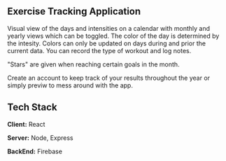 ## Exercise Tracking Application

Visual view of the days and intensities on a calendar with monthly and yearly views which can be toggled. 
The color of the day is determined by the intesity. 
Colors can only be updated on days during and prior the current data.
You can record the type of workout and log notes.

"Stars" are given when reaching certain goals in the month.

Create an account to keep track of your results throughout the year or simply previw to mess around with the app.

## Tech Stack

**Client:** React

**Server:** Node, Express

**BackEnd:** Firebase

  

